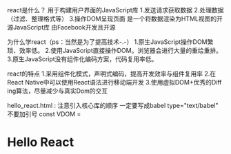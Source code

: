 react是什么？
    用于构建用户界面的JavaScript库
        1.发送请求获取数据
        2.处理数据（过滤、整理格式等）
        3.操作DOM呈现页面
    是一个将数据渲染为HTML视图的开源JavaScript库
由Facebook开发且开源

为什么学react（ps：当然是为了提高技术-.-）
    1.原生JavaScript操作DOM繁琐、效率低。
    2.使用JavaScript直接操作DOM。浏览器会进行大量的重绘重排。
    3.原生JavaScript没有组件化编码方案，代码复用率低。

react的特点
    1.采用组件化模式，声明式编码，提高开发效率与组件复用率
    2.在React Native中可以使用React语法进行移动端开发
    3.使用虚拟DOM+优秀的Diff ing算法，尽量减少与真实Dom的交互

hello_react.html : 注意引入核心库的顺序
                   一定要写成babel type="text/babel"
                   不要加引号  const VDOM = <h1>Hello React</h1>